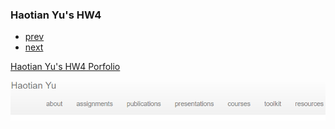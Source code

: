 ### Haotian Yu's HW4

<div class="navbar">
  <div class="navbar-inner">
      <ul class="nav">
          <li><a href="https://github.com/HaotianYu123/HaotianYu123.github.io/blob/master/pages/publpics/HW3.html">prev</a></li>  
          <li><a href="https://github.com/HaotianYu123/HaotianYu123.github.io/blob/master/pages/publpics/Final.html">next</a></li>  
      </ul>
  </div>
</div>

[Haotian Yu's HW4 Porfolio](https://github.com/HaotianYu123/HaotianYu123.github.io/blob/master/index.md)


<img src="HW4.PNG" alt="hw4" title="hw4"/>


